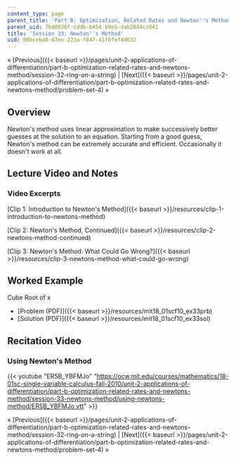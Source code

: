 ```yaml
---
content_type: page
parent_title: 'Part B: Optimization, Related Rates and Newton''s Method'
parent_uid: 7bd0936f-cddb-b454-b9e5-dab2884cc641
title: 'Session 33: Newton''s Method'
uid: 08bcebd8-87ee-223a-f847-41f0fef4d632
---
```


« [Previous]({{< baseurl >}}/pages/unit-2-applications-of-differentiation/part-b-optimization-related-rates-and-newtons-method/session-32-ring-on-a-string) | [Next]({{< baseurl >}}/pages/unit-2-applications-of-differentiation/part-b-optimization-related-rates-and-newtons-method/problem-set-4) »

Overview
--------

Newton's method uses linear approximation to make successively better guesses at the solution to an equation. Starting from a good guess, Newton's method can be extremely accurate and efficient. Occasionally it doesn't work at all.

Lecture Video and Notes
-----------------------

### Video Excerpts

[Clip 1: Introduction to Newton's Method]({{< baseurl >}}/resources/clip-1-introduction-to-newtons-method)

[Clip 2: Newton's Method, Continued]({{< baseurl >}}/resources/clip-2-newtons-method-continued)

[Clip 3: Newton's Method: What Could Go Wrong?]({{< baseurl >}}/resources/clip-3-newtons-method-what-could-go-wrong)

Worked Example
--------------

Cube Root of x

*   [Problem (PDF)]({{< baseurl >}}/resources/mit18_01scf10_ex33prb)
*   [Solution (PDF)]({{< baseurl >}}/resources/mit18_01scf10_ex33sol)

Recitation Video
----------------

### Using Newton's Method

{{< youtube "ER5B_YBFMJo" "https://ocw.mit.edu/courses/mathematics/18-01sc-single-variable-calculus-fall-2010/unit-2-applications-of-differentiation/part-b-optimization-related-rates-and-newtons-method/session-33-newtons-method/using-newtons-method/ER5B_YBFMJo.vtt" >}}

« [Previous]({{< baseurl >}}/pages/unit-2-applications-of-differentiation/part-b-optimization-related-rates-and-newtons-method/session-32-ring-on-a-string) | [Next]({{< baseurl >}}/pages/unit-2-applications-of-differentiation/part-b-optimization-related-rates-and-newtons-method/problem-set-4) »